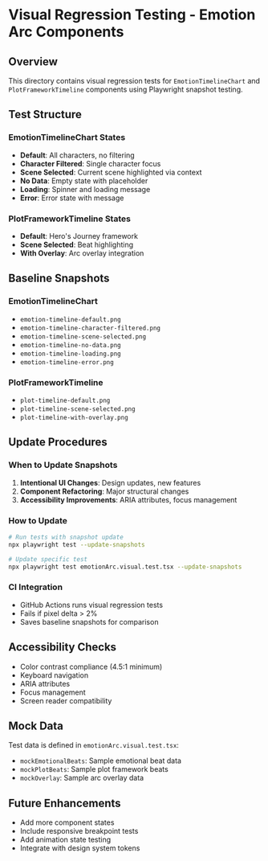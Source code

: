 # Visual Regression Testing - Emotion Arc Components

## Overview
This directory contains visual regression tests for `EmotionTimelineChart` and `PlotFrameworkTimeline` components using Playwright snapshot testing.

## Test Structure

### EmotionTimelineChart States
- **Default**: All characters, no filtering
- **Character Filtered**: Single character focus
- **Scene Selected**: Current scene highlighted via context
- **No Data**: Empty state with placeholder
- **Loading**: Spinner and loading message
- **Error**: Error state with message

### PlotFrameworkTimeline States
- **Default**: Hero's Journey framework
- **Scene Selected**: Beat highlighting
- **With Overlay**: Arc overlay integration

## Baseline Snapshots

### EmotionTimelineChart
- `emotion-timeline-default.png`
- `emotion-timeline-character-filtered.png`
- `emotion-timeline-scene-selected.png`
- `emotion-timeline-no-data.png`
- `emotion-timeline-loading.png`
- `emotion-timeline-error.png`

### PlotFrameworkTimeline
- `plot-timeline-default.png`
- `plot-timeline-scene-selected.png`
- `plot-timeline-with-overlay.png`

## Update Procedures

### When to Update Snapshots
1. **Intentional UI Changes**: Design updates, new features
2. **Component Refactoring**: Major structural changes
3. **Accessibility Improvements**: ARIA attributes, focus management

### How to Update
```bash
# Run tests with snapshot update
npx playwright test --update-snapshots

# Update specific test
npx playwright test emotionArc.visual.test.tsx --update-snapshots
```

### CI Integration
- GitHub Actions runs visual regression tests
- Fails if pixel delta > 2%
- Saves baseline snapshots for comparison

## Accessibility Checks
- Color contrast compliance (4.5:1 minimum)
- Keyboard navigation
- ARIA attributes
- Focus management
- Screen reader compatibility

## Mock Data
Test data is defined in `emotionArc.visual.test.tsx`:
- `mockEmotionalBeats`: Sample emotional beat data
- `mockPlotBeats`: Sample plot framework beats
- `mockOverlay`: Sample arc overlay data

## Future Enhancements
- Add more component states
- Include responsive breakpoint tests
- Add animation state testing
- Integrate with design system tokens 